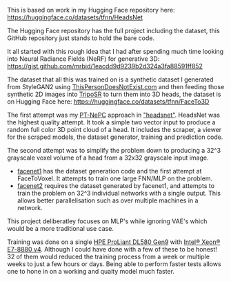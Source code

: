 This is based on work in my Hugging Face repository here:
https://huggingface.co/datasets/tfnn/HeadsNet

The Hugging Face repository has the full project including the dataset, this GitHub repository just stands to hold the bare code.

It all started with this rough idea that I had after spending much time looking into Neural Radiance Fields (NeRF) for generative 3D:
https://gist.github.com/mrbid/1eacdd9d9239b2d324a3fa88591ff852

The dataset that all this was trained on is a synthetic dataset I generated from StyleGAN2 using [ThisPersonDoesNotExist.com](https://ThisPersonDoesNotExist.com) and then feeding those synthetic 2D images into [TripoSR](https://github.com/VAST-AI-Research/TripoSR) to turn them into 3D heads, the dataset is on Hugging Face here: https://huggingface.co/datasets/tfnn/FaceTo3D

The first attempt was my [PT-NePC](https://gist.github.com/mrbid/1eacdd9d9239b2d324a3fa88591ff852) approach in ["headsnet"](headsnet). HeadsNet was the highest quality attempt. It took a simple two vector input to produce a random full color 3D point cloud of a head. It includes the scraper, a viewer for the scraped models, the dataset generator, training and prediction code.

The second attempt was to simplify the problem down to producing a 32^3 grayscale voxel volume of a head from a 32x32 grayscale input image.
- [facenet1](facenet1) has the dataset generation code and the first attempt at FaceToVoxel. It attempts to train one large FNN/MLP on the problem.
- [facenet2](facenet2) requires the dataset generated by facenet1, and attempts to train the problem on 32^3 individual networks with a single output. This allows better parallelisation such as over multiple machines in a network.

This project deliberatley focuses on MLP's while ignoring VAE's which would be a more traditional use case.

Training was done on a single [HPE ProLiant DL580 Gen9](https://www.hpe.com/psnow/doc/c04601208) with [Intel® Xeon® E7-8880 v4](https://www.intel.com/content/www/us/en/products/sku/93792/intel-xeon-processor-e78880-v4-55m-cache-2-20-ghz/specifications.html). Although I could have done with a few of these to be honest! 32 of them would reduced the training process from a week or multiple weeks to just a few hours or days. Being able to perform faster tests allows one to hone in on a working and quaity model much faster.

